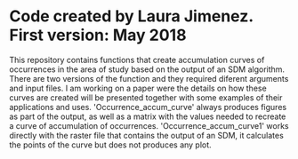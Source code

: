 # Code created by Laura Jimenez. First version: May 2018

This repository contains functions that create accumulation curves of occurrences in the area of study based on the output of an SDM algorithm. There are two versions of the function and they required diferent arguments and input files.
I am working on a paper were the details on how these curves are created will be presented together with some examples of their applications and uses.
'Occurrence_accum_curve' always produces figures as part of the output, as well as a matrix with the values needed to recreate a curve of accumulation of occurrences.
'Occurrence_accum_curve1' works directly with the raster file that contains the output of an SDM, it calculates the points of the curve but does not produces any plot.
